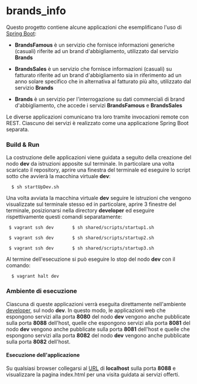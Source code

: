 # brands_info

Questo progetto contiene alcune applicazioni
che esemplificano l'uso di [Spring Boot](https://projects.spring.io/spring-boot/):  

* **BrandsFamous** è un servizio che fornisce informazioni generiche (casuali) riferite ad un brand d'abbigliamento, utilizzato dal servizio **Brands**

* **BrandsSales** è un servizio che fornisce informazioni (casuali) su fatturato riferite ad un brand d'abbigliamento sia in riferimento ad un anno solare specifico che in alternativa al fatturato più alto, utilizzato dal servizio **Brands**

* **Brands** è un servizio per l'interrogazione su dati commerciali di brand d'abbigliamento, che accede i servizi **BrandsFamous** e **BrandsSales**

Le diverse applicazioni comunicano tra loro tramite invocazioni remote con REST. 
Ciascuno dei servizi è realizzato come una applicazione Spring Boot separata.

### Build & Run

La costruzione delle applicazioni viene guidata a seguito della creazione del nodo **dev** da istruzioni apposite sul terminale. In particolare una volta scaricato il repository, aprire una finestra del terminale ed eseguire lo script sotto che avvierà la macchina virtuale **dev**:

      $ sh startUpDev.sh

Una volta avviata la macchina virtuale **dev** seguire le istruzioni che vengono visualizzate sul terminale stesso ed in particolare, aprire 3 finestre del terminale, posizionarsi nella directory **developer** ed eseguire rispettivamente questi comandi separatamente:
     
     $ vagrant ssh dev       $ sh shared/scripts/startup1.sh
     
     $ vagrant ssh dev       $ sh shared/scripts/startup2.sh
     
     $ vagrant ssh dev       $ sh shared/scripts/startup3.sh

Al termine dell'esecuzione si può eseguire lo stop del nodo **dev** con il comando:

      $ vagrant halt dev

### Ambiente di esecuzione

Ciascuna di queste applicazioni verrà eseguita direttamente nell'ambiente
[developer](../../ambienti/developer/), sul nodo **dev**.
In questo modo, le applicazioni web che espongono servizi alla porta **8080** del nodo **dev**
vengono anche pubblicate sulla porta **8088** dell'host, quelle che espongono servizi alla porta **8081** del nodo **dev**
vengono anche pubblicate sulla porta **8081** dell'host e quelle che espongono servizi alla porta **8082** del nodo **dev**
vengono anche pubblicate sulla porta **8082** dell'host.

#### Esecuzione dell'applicazione

Su qualsiasi browser collegarsi al [URL](http://localhost:8088/) di **localhost** sulla porta **8088** e visualizzare la pagina index.html per una visita guidata ai servizi offerti.
